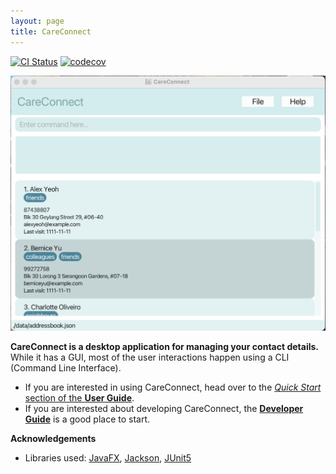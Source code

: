 ```yaml
---
layout: page
title: CareConnect
---
```


[![CI Status](https://github.com/se-edu/addressbook-level3/workflows/Java%20CI/badge.svg)](https://github.com/se-edu/addressbook-level3/actions)
[![codecov](https://codecov.io/gh/se-edu/addressbook-level3/branch/master/graph/badge.svg)](https://codecov.io/gh/se-edu/addressbook-level3)

![Ui](images/Ui.png)

**CareConnect is a desktop application for managing your contact details.** 
While it has a GUI, most of the user interactions happen using a CLI (Command Line Interface).

* If you are interested in using CareConnect, head over to the [_Quick Start_ section of the **User Guide**](UserGuide.html#quick-start).
* If you are interested about developing CareConnect, the [**Developer Guide**](DeveloperGuide.html) is a good place to start.


**Acknowledgements**

* Libraries used: [JavaFX](https://openjfx.io/), [Jackson](https://github.com/FasterXML/jackson), [JUnit5](https://github.com/junit-team/junit5)
